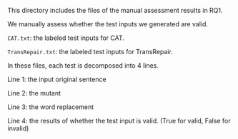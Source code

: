 This directory includes the files of the manual assessment results in RQ1.

We manually assess whether the test inputs we generated are valid.

```CAT.txt```: the labeled test inputs for CAT.

```TransRepair.txt```: the labeled test inputs for TransRepair.

In these files, each test is decomposed into 4 lines.

Line 1: the input original sentence

Line 2: the mutant

Line 3: the word replacement

Line 4: the results of whether the test input is valid. (True for valid, False for invalid)



